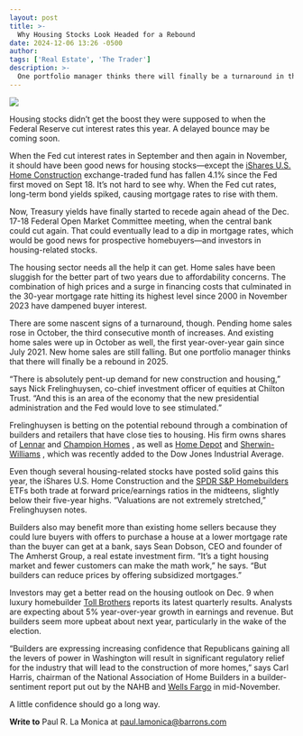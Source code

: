 ```yaml
---
layout: post
title: >-
  Why Housing Stocks Look Headed for a Rebound
date: 2024-12-06 13:26 -0500
author: 
tags: ['Real Estate', 'The Trader']
description: >-
  One portfolio manager thinks there will finally be a turnaround in the sector in 2025.
---
```






 


 








![](https://images.barrons.com/im-49949584?width=548&height=365)






Housing stocks didn’t get the boost they were supposed to when the Federal Reserve cut interest rates this year. A delayed bounce may be coming soon. 


When the Fed cut interest rates in September and then again in November, it should have been good news for housing stocks—except the 
[iShares U.S. Home Construction](https://www.barrons.com/market-data/funds/itb?mod=article_chiclet) exchange-traded fund has fallen 4.1% since the Fed first moved on Sept 18. It’s not hard to see why. When the Fed cut rates, long-term bond yields spiked, causing mortgage rates to rise with them.


 Now, Treasury yields have finally started to recede again ahead of the Dec. 17-18 Federal Open Market Committee meeting, when the central bank could cut again. That could eventually lead to a dip in mortgage rates, which would be good news for prospective homebuyers—and investors in housing-related stocks.


The housing sector needs all the help it can get. Home sales have been sluggish for the better part of two years due to affordability concerns. The combination of high prices and a surge in financing costs that culminated in the 30-year mortgage rate hitting its highest level since 2000 in November 2023 have dampened buyer interest.


There are some nascent signs of a turnaround, though. Pending home sales rose in October, the third consecutive month of increases. And existing home sales were up in October as well, the first year-over-year gain since July 2021. New home sales are still falling. But one portfolio manager thinks that there will finally be a rebound in 2025.


“There is absolutely pent-up demand for new construction and housing,” says Nick Frelinghuysen, co-chief investment officer of equities at Chilton Trust. “And this is an area of the economy that the new presidential administration and the Fed would love to see stimulated.”


Frelinghuysen is betting on the potential rebound through a combination of builders and retailers that have close ties to housing. His firm owns shares of [Lennar](https://www.barrons.com/market-data/stocks/LEN) and [Champion Homes](https://www.barrons.com/market-data/stocks/SKY) , as well as [Home Depot](https://www.barrons.com/market-data/stocks/HD) and [Sherwin-Williams](https://www.barrons.com/market-data/stocks/SHW) , which was recently added to the Dow Jones Industrial Average.





Even though several housing-related stocks have posted solid gains this year, the iShares U.S. Home Construction and the 
[SPDR S&P Homebuilders](https://www.barrons.com/market-data/funds/xhb?mod=article_chiclet) ETFs both trade at forward price/earnings ratios in the midteens, slightly below their five-year highs. “Valuations are not extremely stretched,” Frelinghuysen notes.


Builders also may benefit more than existing home sellers because they could lure buyers with offers to purchase a house at a lower mortgage rate than the buyer can get at a bank, says Sean Dobson, CEO and founder of The Amherst Group, a real estate investment firm. “It’s a tight housing market and fewer customers can make the math work,” he says. “But builders can reduce prices by offering subsidized mortgages.” 


Investors may get a better read on the housing outlook on Dec. 9 when luxury homebuilder [Toll Brothers](https://www.barrons.com/market-data/stocks/TOL)  reports its latest quarterly results. Analysts are expecting about 5% year-over-year growth in earnings and revenue. But builders seem more upbeat about next year, particularly in the wake of the election.


“Builders are expressing increasing confidence that Republicans gaining all the levers of power in Washington will result in significant regulatory relief for the industry that will lead to the construction of more homes,” says Carl Harris, chairman of the National Association of Home Builders in a builder-sentiment report put out by the NAHB and [Wells Fargo](https://www.barrons.com/market-data/stocks/WFC) in mid-November.


A little confidence should go a long way. 


**Write to**  Paul R. La Monica at [paul.lamonica@barrons.com](mailto:paul.lamonica@barrons.com)









